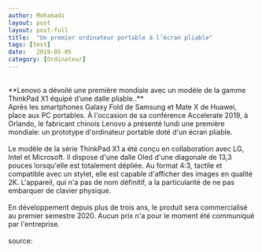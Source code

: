 ```yaml
---
author: Mohamadi
layout: post
layout: post-full
title:  "Un premier ordinateur portable à l’écran pliable"
tags: [text]
date:   2019-05-05 
category: [Ordinateur]
---
```

<br/>
**Lenovo a dévoilé une première mondiale avec un modèle de la gamme ThinkPad X1 équipé d’une dalle pliable..** 
<br/>
Après les smartphones Galaxy Fold de Samsung et Mate X de Huawei, place aux PC portables. À l'occasion de sa conférence Accelerate 2019, à Orlando, le fabricant chinois Lenovo a présenté lundi une première mondiale: un prototype d'ordinateur portable doté d'un écran pliable.
<br/>

<br/>
Le modèle de la série ThinkPad X1 a été conçu en collaboration avec LG, Intel et Microsoft. Il dispose d'une dalle Oled d'une diagonale de 13,3 pouces lorsqu'elle est totalement dépliée. Au format 4:3, tactile et compatible avec un stylet, elle est capable d'afficher des images en qualité 2K. L'appareil, qui n'a pas de nom définitif, a la particularité de ne pas embarquer de clavier physique.
<br/>

<br/>
En développement depuis plus de trois ans, le produit sera commercialisé au premier semestre 2020. Aucun prix n'a pour le moment été communiqué par l'entreprise.
<br/>

<br>
source: <https://www.laminute.info/2019/05/14/informatique-un-premier-ordinateur-portable-a-lecran-pliable/> 

